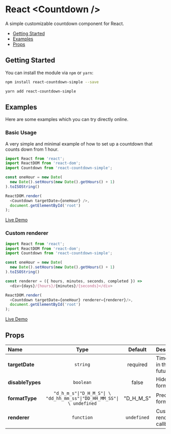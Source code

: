 # React &lt;Countdown /&gt;
A simple customizable countdown component for React.

* [Getting Started](#getting-started)
* [Examples](#examples)
* [Props](#props)

## Getting Started

You can install the module via `npm` or `yarn`:

```sh
npm install react-countdown-simple --save
```

```sh
yarn add react-countdown-simple
```

## Examples

Here are some examples which you can try directly online. 

### Basic Usage
A very simple and minimal example of how to set up a countdown that counts down from 1 hour.
```js
import React from 'react';
import ReactDOM from 'react-dom';
import Countdown from 'react-countdown-simple';

const oneHour = new Date(
  new Date().setHours(new Date().getHours() + 1)
).toISOString()

ReactDOM.render(
  <Countdown targetDate={oneHour} />,
  document.getElementById('root')
);
```
[Live Demo](https://codesandbox.io/s/react-countdown-simple-example-bh2m0x)

### Custom renderer
```js
import React from 'react';
import ReactDOM from 'react-dom';
import Countdown from 'react-countdown-simple';

const oneHour = new Date(
  new Date().setHours(new Date().getHours() + 1)
).toISOString()

const renderer = ({ hours, minutes, seconds, completed }) =>
  <div>{days}/{hours}/{minutes}/{seconds}</div>

ReactDOM.render(
  <Countdown targetDate={oneHour} renderer={renderer}/>,
  document.getElementById('root')
);
```
[Live Demo](https://codesandbox.io/s/react-countdown-simple-example-bh2m0x)

## Props

|Name|Type|Default|Description|
|:--|:--:|:-----:|:----------|
|**targetDate**|<code>string</code>|required|Timestamp in the future|
|**disableTypes**|<code>boolean</code>|false|Hide formats|
|**formatType**|<code>"d_h_m_s"&#124;"D_H_M_S"&#124; \ "dd_hh_mm_ss"&#124;"DD_HH_MM_SS"&#124; \ undefined</code>|"D_H_M_S"|Predefined formats|
|**renderer**|`function`|`undefined`|Custom renderer callback|